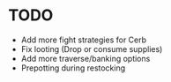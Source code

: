 # TODO

- Add more fight strategies for Cerb
- Fix looting (Drop or consume supplies)
- Add more traverse/banking options
- Prepotting during restocking